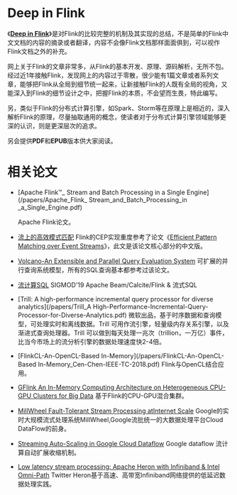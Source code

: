 # Deep in Flink
《[**Deep in Flink**](/deep-in-flink.md)》是对Flink的比较完整的机制及其实现的总结，不是简单的Flink中文文档的内容的摘录或者翻译，内容不会像Flink文档那样面面俱到，可以视作Flink文档之外的补充。

网上关于Flink的文章非常多，从Flink的基本开发、原理、源码解析，无所不包。经过近1年接触Flink，发现网上的内容过于零散，很少能有1篇文章或者系列文章，能够把Flink从全局到细节统一起来，让新接触Flink的人既有全局的视角，又能深入到Flink的细节设计之中，把握Flink的本质，不会望而生畏，特此编写。

另，类似于Flink的分布式计算引擎，如Spark、Storm等在原理上是相近的，深入解析Flink的原理，尽量抽取通用的概念，使读者对于分布式计算引擎领域能够更深的认识，则是更深层次的追求。

另会提供**PDF**和**EPUB**版本供大家阅读。

# 相关论文

- [Apache Flink™_ Stream and Batch Processing in a Single Engine](/papers/Apache_Flink_ Stream_and_Batch_Processing_in _a_Single_Engine.pdf)

  Apache Flink论文。

- [流上的高效模式匹配](/流上的高效模式匹配论文.md)
Flink的CEP实现重度参考了论文《[Efficient Pattern Matching over Event Streams](https://people.cs.umass.edu/~immerman/pub/sase+sigmod08.pdf)》，此文是该论文核心部分的中文版。

- [Volcano-An Extensible and Parallel Query Evaluation System](/papers/volcano.pdf)
可扩展的并行查询系统模型，所有的SQL查询基本都参考过该论文。


- [流计算SQL](/papers/One_SQL_to_Rule_Them_All.pdf)
SIGMOD'19 Apache Beam/Calcite/Flink & 流式SQL

- [Trill: A high-performance incremental query processor for diverse analytics](/papers/Trill_A High-Performance-Incremental-Query-Processor-for-Diverse-Analytics.pdf)
微软出品，基于时序数据和查询模型，可处理实时和离线数据。Trill 可用作流引擎，轻量级内存关系引擎，以及渐进式查询处理器。Trill 
可以做到每天处理一兆次（trillion，一万亿）事件，比当今市场上的流分析引擎的数据处理速度快2-4倍。

- [FlinkCL-An-OpenCL-Based In-Memory](/papers/FlinkCL-An-OpenCL-Based In-Memory_Cen-Chen-IEEE-TC-2018.pdf)
Flink与OpenCL结合应用。

- [GFlink An In-Memory Computing Architecture on Heterogeneous CPU-GPU Clusters for Big Data](/papers/GFlink-An-In-Memory-Computing-Architecture-on-Heterogeneous-CPU-GPU-Clusters-for-Big-Data.pdf)
基于Flink的CPU-GPU混合集群。

- [MillWheel Fault-Tolerant Stream Processing atInternet Scale](/papers/MillWheel_Fault-Tolerant_Stream_Processing_at_Internet_Scale.pdf)
  Google的实时大规模流式处理系统MillWheel,Google流批统一的大数据处理平台Cloud DataFlow的前身。

- [Streaming Auto-Scaling in Google Cloud Dataflow](./papers/Streaming_Auto-Scaling_in_Google_Cloud_Dataflow.pdf)
Google dataflow 流计算自动扩展收缩机制。

- [Low latency stream processing: Apache Heron with Infiniband & Intel Omni-Path](/papers/Heron_Infiniband.pdf)
Twitter Heron基于高速、高带宽Infiniband网络提供的低延迟数据处理实践。
